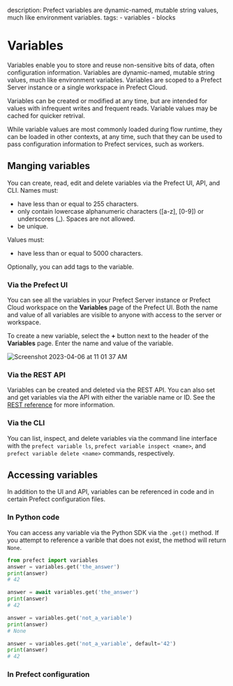 description: Prefect variables are dynamic-named, mutable string values, much like environment variables.
tags:
    - variables
    - blocks

# Variables

Variables enable you to store and reuse non-sensitive bits of data, often configuration information. Variables are dynamic-named, mutable string values, much like environment variables. Variables are scoped to a Prefect Server instance or a single workspace in Prefect Cloud.

Variables can be created or modified at any time, but are intended for values with infrequent writes and frequent reads. Variable values may be cached for quicker retrival.

While variable values are most commonly loaded during flow runtime, they can be loaded in other contexts, at any time, such that they can be used to pass configuration information to Prefect services, such as workers.

## Manging variables

You can create, read, edit and delete variables via the Prefect UI, API, and CLI. Names must:
- have less than or equal to 255 characters.
- only contain lowercase alphanumeric characters ([a-z], [0-9]) or underscores (_). Spaces are not allowed.
- be unique.

Values must:
- have less than or equal to 5000 characters.

Optionally, you can add tags to the variable.

### Via the Prefect UI

You can see all the variables in your Prefect Server instance or Prefect Cloud workspace on the **Variables** page of the Prefect UI. Both the name and value of all variables are visible to anyone with access to the server or workspace.

To create a new variable, select the **+** button next to the header of the **Variables** page. Enter the name and value of the variable.

![Screenshot 2023-04-06 at 11 01 37 AM](https://user-images.githubusercontent.com/3407835/230419665-b02587d4-c461-4fec-85ab-6f3261168cfa.png)

### Via the REST API

Variables can be created and deleted via the REST API. You can also set and get variables via the API with either the variable name or ID. See the [REST reference](https://app.prefect.cloud/api/docs#tag/Variables) for more information.

### Via the CLI

You can list, inspect, and delete variables via the command line interface with the `prefect variable ls`, `prefect variable inspect <name>`, and `prefect variable delete <name>` commands, respectively.

## Accessing variables

In addition to the UI and API, variables can be referenced in code and in certain Prefect configuration files.

### In Python code

You can access any variable via the Python SDK via the `.get()` method. If you attempt to reference a varible that does not exist, the method will return `None`.

```python
from prefect import variables
answer = variables.get('the_answer')
print(answer)
# 42

answer = await variables.get('the_answer')
print(answer)
# 42

answer = variables.get('not_a_variable')
print(answer)
# None

answer = variables.get('not_a_variable', default='42')
print(answer)
# 42
```

### In Prefect configuration

